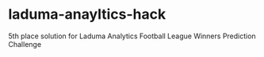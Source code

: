 # laduma-anayltics-hack
5th place solution for Laduma Analytics Football League Winners Prediction Challenge
